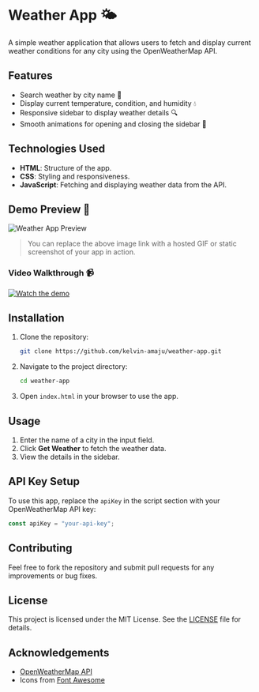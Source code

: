 # Weather App 🌤️

A simple weather application that allows users to fetch and display current weather conditions for any city using the OpenWeatherMap API.

## Features
- Search weather by city name 🌆
- Display current temperature, condition, and humidity 💧
- Responsive sidebar to display weather details 🔍
- Smooth animations for opening and closing the sidebar 🎨

## Technologies Used
- **HTML**: Structure of the app.
- **CSS**: Styling and responsiveness.
- **JavaScript**: Fetching and displaying weather data from the API.

## Demo Preview 🎥
![Weather App Preview](preview.gif)

> You can replace the above image link with a hosted GIF or static screenshot of your app in action.

### Video Walkthrough 📹
[![Watch the demo](https://img.youtube.com/vi/YOUR_VIDEO_ID/0.jpg)](https://www.youtube.com/watch?v=YOUR_VIDEO_ID)

## Installation
1. Clone the repository:
   ```bash
   git clone https://github.com/kelvin-amaju/weather-app.git
   ```
2. Navigate to the project directory:
   ```bash
   cd weather-app
   ```
3. Open `index.html` in your browser to use the app.

## Usage
1. Enter the name of a city in the input field.
2. Click **Get Weather** to fetch the weather data.
3. View the details in the sidebar.

## API Key Setup
To use this app, replace the `apiKey` in the script section with your OpenWeatherMap API key:
```javascript
const apiKey = "your-api-key";
```

## Contributing
Feel free to fork the repository and submit pull requests for any improvements or bug fixes.

## License
This project is licensed under the MIT License. See the [LICENSE](LICENSE) file for details.

## Acknowledgements
- [OpenWeatherMap API](https://openweathermap.org/)
- Icons from [Font Awesome](https://fontawesome.com/)
